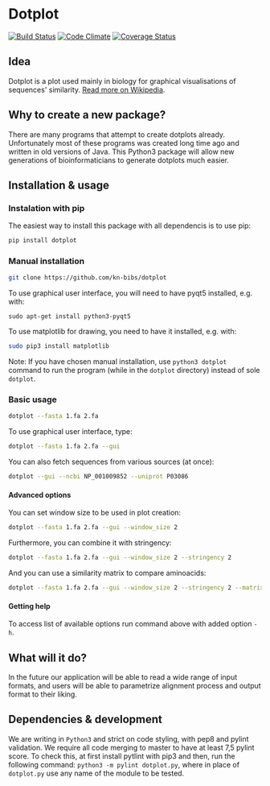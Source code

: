 # Dotplot
[![Build Status](https://travis-ci.org/kn-bibs/dotplot.svg?branch=master)](https://travis-ci.org/kn-bibs/dotplot) [![Code Climate](https://codeclimate.com/github/kn-bibs/dotplot/badges/gpa.svg)](https://codeclimate.com/github/kn-bibs/dotplot) [![Coverage Status](https://coveralls.io/repos/github/kn-bibs/dotplot/badge.svg)](https://coveralls.io/github/kn-bibs/dotplot) 


## Idea

Dotplot is a plot used mainly in biology for graphical visualisations of sequences' similarity. [Read more on Wikipedia](https://en.wikipedia.org/wiki/Dot_plot_%28bioinformatics%29).

## Why to create a new package?

There are many programs that attempt to create dotplots already. Unfortunately most of these programs was created long time ago and written in old versions of Java. This Python3 package will allow new generations of bioinformaticians to generate dotplots much easier.

## Installation & usage

### Instalation with pip

The easiest way to install this package with all dependencis is to use pip:

```bash
pip install dotplot
```

### Manual installation

```bash
git clone https://github.com/kn-bibs/dotplot
```

To use graphical user interface, you will need to have pyqt5 installed, e.g. with:
```python3
sudo apt-get install python3-pyqt5
```
To use matplotlib for drawing, you need to have it installed, e.g. with:
```bash
sudo pip3 install matplotlib
```

Note: If you have chosen manual installation, use `python3 dotplot` command to run the program (while in the `dotplot` directory) instead of sole `dotplot`.

### Basic usage

```bash
dotplot --fasta 1.fa 2.fa
```
To use graphical user interface, type: 

```bash
dotplot --fasta 1.fa 2.fa --gui
```

You can also fetch sequences from various sources (at once):
```bash
dotplot --gui --ncbi NP_001009852 --uniprot P03086
```

#### Advanced options

You can set window size to be used in plot creation:
```bash
dotplot --fasta 1.fa 2.fa --gui --window_size 2
```
Furthermore, you can combine it with stringency:
```bash
dotplot --fasta 1.fa 2.fa --gui --window_size 2 --stringency 2
```

And you can use a similarity matrix to compare aminoacids:
```bash
dotplot --fasta 1.fa 2.fa --gui --window_size 2 --stringency 2 --matrix PAM120
```

#### Getting help

To access list of available options run command above with added option `-h`.

## What will it do?
In the future our application will be able to read a wide range of input formats, and users will be able to parametrize alignment process and output format to their liking. 

## Dependencies & development
We are writing in `Python3` and strict on code styling, with pep8 and pylint validation. We require all code merging to master to have at least 7,5 pylint score. To check this, at first install pytlint with pip3 and then, run the following command: `python3 -m pylint dotplot.py`, where in place of `dotplot.py` use any name of the module to be tested. 
